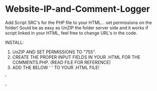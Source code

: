 # Website-IP-and-Comment-Logger
Add Script SRC's for the PHP file to your HTML... set permissions on the folder! Sould be as easy as UnZIP the folder server side and it works if script linked in your HTML, feel free to change URL's in the code.


INSTALL:
1) UnZIP AND SET PERMISSIONS TO "755".
2) CREATE THE PROPER INPUT FIELDS IN YOUR .HTML FOR THE COMMENTS.PHP. (READ FILE FOR REFERENCE) 
3) ADD THE BELOW ' ' TO YOUR .HTML FILE!


'
<script src="/IP&MSG_log/saveIP.php"></script>
<script src="/IP&MSG_log/COMMENTS.php"></script>
'
